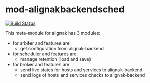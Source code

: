 # mod-alignakbackendsched

[![Build Status](https://travis-ci.org/Alignak-monitoring/mod-alignakbackend.svg?branch=master)](https://travis-ci.org/Alignak-monitoring/mod-alignakbackend)

This meta-module for alignak has 3 modules:

* for arbiter and features are:
  * get configuration from alignak-backend
* for scheduler and features are:
  * manage retention (load and save)
* for broker and features are:
  * send live states for hosts and services to alignak-backend
  * send logs of hosts and services checks to alignak-backend
  